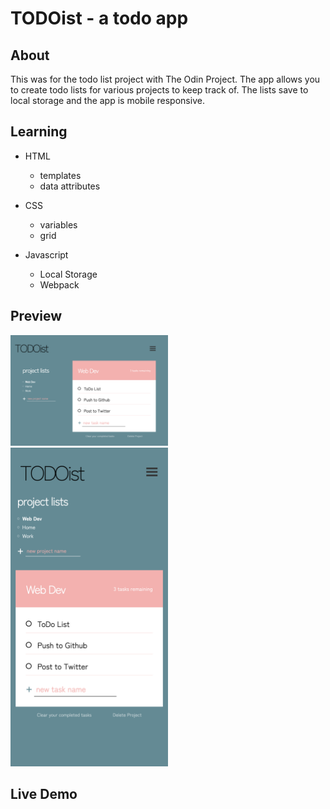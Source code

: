 # TODOist - a todo app


## About 
This was for the todo list project with The Odin Project. The app allows you to create todo lists for various projects to keep track of. The lists save to local storage and the app is mobile responsive. 


## Learning
- HTML
    - templates 
    - data attributes 

- CSS 
    - variables
    - grid 

- Javascript
    - Local Storage
    - Webpack


## Preview

<img src="https://github.com/thejoshyee/todo-list/blob/main/preview_files/todoist-desktop-view.png" width="50%" />
<img src="https://github.com/thejoshyee/todo-list/blob/main/preview_files/todoist-mobile-view.png" width="50%" />


## Live Demo
